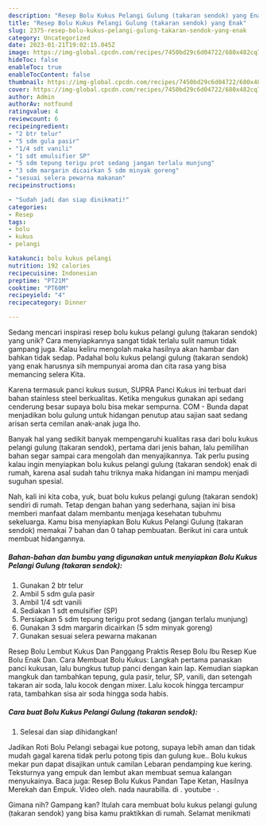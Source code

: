 ```yaml
---
description: "Resep Bolu Kukus Pelangi Gulung (takaran sendok) yang Enak"
title: "Resep Bolu Kukus Pelangi Gulung (takaran sendok) yang Enak"
slug: 2375-resep-bolu-kukus-pelangi-gulung-takaran-sendok-yang-enak
category: Uncategorized
date: 2023-01-21T19:02:15.045Z
image: https://img-global.cpcdn.com/recipes/7450bd29c6d04722/680x482cq70/bolu-kukus-pelangi-gulung-takaran-sendok-foto-resep-utama.jpg
hideToc: false
enableToc: true
enableTocContent: false
thumbnail: https://img-global.cpcdn.com/recipes/7450bd29c6d04722/680x482cq70/bolu-kukus-pelangi-gulung-takaran-sendok-foto-resep-utama.jpg
cover: https://img-global.cpcdn.com/recipes/7450bd29c6d04722/680x482cq70/bolu-kukus-pelangi-gulung-takaran-sendok-foto-resep-utama.jpg
author: Admin
authorAv: notfound
ratingvalue: 4
reviewcount: 6
recipeingredient:
- "2 btr telur"
- "5 sdm gula pasir"
- "1/4 sdt vanili"
- "1 sdt emulsifier SP"
- "5 sdm tepung terigu prot sedang jangan terlalu munjung"
- "3 sdm margarin dicairkan 5 sdm minyak goreng"
- "sesuai selera pewarna makanan"
recipeinstructions:

- "Sudah jadi dan siap dinikmati!"
categories:
- Resep
tags:
- bolu
- kukus
- pelangi

katakunci: bolu kukus pelangi 
nutrition: 192 calories
recipecuisine: Indonesian
preptime: "PT21M"
cooktime: "PT60M"
recipeyield: "4"
recipecategory: Dinner

---
```





Sedang mencari inspirasi resep bolu kukus pelangi gulung (takaran sendok) yang unik? Cara menyiapkannya sangat tidak terlalu sulit namun tidak gampang juga. Kalau keliru mengolah maka hasilnya akan hambar dan bahkan tidak sedap. Padahal bolu kukus pelangi gulung (takaran sendok) yang enak harusnya sih mempunyai aroma dan cita rasa yang bisa memancing selera Kita.





Karena termasuk panci kukus susun, SUPRA Panci Kukus ini terbuat dari bahan stainless steel berkualitas. Ketika mengukus gunakan api sedang cenderung besar supaya bolu bisa mekar sempurna. COM - Bunda dapat menjadikan bolu gulung untuk hidangan penutup atau sajian saat sedang arisan serta cemilan anak-anak juga lho.

Banyak hal yang sedikit banyak mempengaruhi kualitas rasa dari bolu kukus pelangi gulung (takaran sendok), pertama dari jenis bahan, lalu pemilihan bahan segar sampai cara mengolah dan menyajikannya. Tak perlu pusing kalau ingin menyiapkan bolu kukus pelangi gulung (takaran sendok) enak di rumah, karena asal sudah tahu triknya maka hidangan ini mampu menjadi suguhan spesial.






Nah, kali ini kita coba, yuk, buat bolu kukus pelangi gulung (takaran sendok) sendiri di rumah. Tetap dengan bahan yang sederhana, sajian ini bisa memberi manfaat dalam membantu menjaga kesehatan tubuhmu sekeluarga. Kamu bisa menyiapkan Bolu Kukus Pelangi Gulung (takaran sendok) memakai 7 bahan dan 0 tahap pembuatan. Berikut ini cara untuk membuat hidangannya.

<!--inarticleads1-->

##### Bahan-bahan dan bumbu yang digunakan untuk menyiapkan Bolu Kukus Pelangi Gulung (takaran sendok):

1. Gunakan 2 btr telur
1. Ambil 5 sdm gula pasir
1. Ambil 1/4 sdt vanili
1. Sediakan 1 sdt emulsifier (SP)
1. Persiapkan 5 sdm tepung terigu prot sedang (jangan terlalu munjung)
1. Gunakan 3 sdm margarin dicairkan (5 sdm minyak goreng)
1. Gunakan sesuai selera pewarna makanan


Resep Bolu Lembut Kukus Dan Panggang Praktis Resep Bolu Ibu Resep Kue Bolu Enak Dan. Cara Membuat Bolu Kukus: Langkah pertama panaskan panci kukusan, lalu bungkus tutup panci dengan kain lap. Kemudian siapkan mangkuk dan tambahkan tepung, gula pasir, telur, SP, vanili, dan setengah takaran air soda, lalu kocok dengan mixer. Lalu kocok hingga tercampur rata, tambahkan sisa air soda hingga soda habis. 

<!--inarticleads2-->

##### Cara buat Bolu Kukus Pelangi Gulung (takaran sendok):


1. Selesai dan siap dihidangkan!

Jadikan Roti Bolu Pelangi sebagai kue potong, supaya lebih aman dan tidak mudah gagal karena tidak perlu potong tipis dan gulung kue.. Bolu kukus mekar pun dapat disajikan untuk camilan Lebaran pendamping kue kering. Teksturnya yang empuk dan lembut akan membuat semua kalangan menyukainya. Baca juga: Resep Bolu Kukus Pandan Tape Ketan, Hasilnya Merekah dan Empuk. Video oleh. nada naurabilla. di . youtube · . 

Gimana nih? Gampang kan? Itulah cara membuat bolu kukus pelangi gulung (takaran sendok) yang bisa kamu praktikkan di rumah. Selamat menikmati

